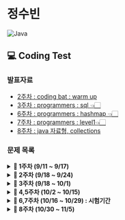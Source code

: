 # 정수빈

![Java](https://img.shields.io/badge/java-%23ED8B00.svg?style=for-the-badge&logo=java&logoColor=white)

## 💻 Coding Test

### **발표자료**

- [2주차 : coding bat : warm up](https://github.com/SoobinJung1013/coding-test-study/blob/main/soobinJung/doc/0925.md)
- [3주차 : programmers : sql 👈🏻](https://github.com/SoobinJung1013/coding-test-study/blob/main/soobinJung/doc/1001.md)
- [6주차 : programmers : hashmap 👈🏻](https://github.com/SoobinJung1013/coding-test-study/blob/main/soobinJung/doc/1029.md)
- [7주차 : programmers : level1👈🏻](https://github.com/SoobinJung1013/coding-test-study/blob/main/soobinJung/doc/1105.md)
- [8주차 : java 자료형, collections](https://github.com/SoobinJung1013/coding-test-study/blob/main/soobinJung/doc/1106.md)

### **문제 목록**

<details markdown="1">
<summary><strong>📄 1주차 (9/11 ~ 9/17) </strong></summary>

| 푼 문제 수 |   사이트   |                      문제/풀이                      | 풀이위치   |
| :--------: | :--------: | :-------------------------------------------------: | ---------- |
|     1      | Coding Bat |   [SleepIn ](https://codingbat.com/prob/p187868)    | warmup1-1  |
|     2      | Coding Bat | [MonkeyTrouble](https://codingbat.com/prob/p181646) | warmup1-2  |
|     3      | Coding Bat |   [SumDouble](https://codingbat.com/prob/p154485)   | warmup1-3  |
|     4      | Coding Bat |   [SumDouble](https://codingbat.com/prob/p116624)   | warmup1-4  |
|     5      | Coding Bat | [parrotTrouble](https://codingbat.com/prob/p140449) | warmup1-5  |
|     6      | Coding Bat |   [makes10 ](https://codingbat.com/prob/p182873)    | warmup1-6  |
|     7      | Coding Bat | [nearHundred ](https://codingbat.com/prob/p184004)  | warmup1-7  |
|     8      | Coding Bat |    [posNeg](https://codingbat.com/prob/p159227)     | warmup1-8  |
|     9      | Coding Bat |   [notString](https://codingbat.com/prob/p191914)   | warmup1-9  |
|     10     | Coding Bat | [missingChar ](https://codingbat.com/prob/p190570)  | warmup1-10 |

---

</details>

<details markdown="1">
<summary><strong>📄 2주차 (9/18 ~ 9/24) </strong></summary>

| 푼 문제 수 |   사이트   |                     문제/풀이                     | 풀이위치   |
| :--------: | :--------: | :-----------------------------------------------: | ---------- |
|     1      | Coding Bat | [backAround](https://codingbat.com/prob/p161642)  | warmup1-11 |
|     2      | Coding Bat |    [or35](https://codingbat.com/prob/p112564)     | warmup1-12 |
|     3      | Coding Bat |   [front22](https://codingbat.com/prob/p183592)   | warmup1-13 |
|     4      | Coding Bat |   [startHi](https://codingbat.com/prob/p191022)   | warmup1-14 |
|     5      | Coding Bat |   [icyHot](https://codingbat.com/prob/p192082)    | warmup1-15 |
|     6      | Coding Bat |  [fontBack](https://codingbat.com/prob/p123384)   | warmup1-16 |
|     7      | Coding Bat |   [font3 ](https://codingbat.com/prob/p136351)    | warmup1-17 |
|     8      | Coding Bat |  [helloName](https://codingbat.com/prob/p171896)  | string1_1  |
|     9      | Coding Bat |  [makeAbba](https://codingbat.com/prob/p161056)   | string1_2  |
|     10     | Coding Bat |   [makeTag](https://codingbat.com/prob/p147483)   | string1_3  |
|     11     | Coding Bat | [makeOutWord](https://codingbat.com/prob/p184030) | string1_4  |
|     12     | Coding Bat |  [extraEnds](https://codingbat.com/prob/p108853)  | string1_5  |
|     13     | Coding Bat |  [firstTwo](https://codingbat.com/prob/p163411)   | string1_6  |
|     14     | Coding Bat |  [irstHalf](https://codingbat.com/prob/p172267)   | string1_7  |
|     15     | Coding Bat | [withoutEnd](https://codingbat.com/prob/p130896)  | string1_8  |
|     16     | Coding Bat | [comboString](https://codingbat.com/prob/p168564) | string1_9  |
|     17     | Coding Bat |  [nonStart](https://codingbat.com/prob/p143825)   | string1_10 |
|     18     | Coding Bat |   [left2 ](https://codingbat.com/prob/p197720)    | string1_11 |
|     19     | Coding Bat |   [love6 ](https://codingbat.com/prob/p137742)    | logic1-1   |

---

</details>

<details markdown="1">
<summary><strong>📄 3주차 (9/18 ~ 10/1) </strong></summary>

| 푼 문제 수 |   사이트    |                                         문제/풀이                                          | 풀이위치  |
| :--------: | :---------: | :----------------------------------------------------------------------------------------: | :-------: |
|     1      | Programmers | [없는 숫자 더하기](https://programmers.co.kr/learn/courses/30/lessons/86051?language=java) | level1-1  |
|     2      | Programmers |                 [최댓값 구하기](https://programmers.co.kr/questions/8709)                  | level1-2  |
|     3      | Programmers |         [최솟값 구하기](https://programmers.co.kr/learn/courses/30/lessons/59038)          | level2-3  |
|     4      | Programmers |         [동물 수 구하기](https://programmers.co.kr/learn/courses/30/lessons/59406)         | level2-4  |
|     5      | Programmers |         [중복 제거하기](https://programmers.co.kr/learn/courses/30/lessons/59408#)         | level2-5  |
|     6      | Programmers |      [모든 레코드 조회하기](https://programmers.co.kr/learn/courses/30/lessons/59034)      | level1-6  |
|     7      | Programmers |      [역순 정렬하기\_DESC](https://programmers.co.kr/learn/courses/30/lessons/59035)       | level1-7  |
|     8      | Programmers |         [아픈 동물 찾기](https://programmers.co.kr/learn/courses/30/lessons/59036)         | level1-8  |
|     9      | Programmers |         [어린 동물 찾기](https://programmers.co.kr/learn/courses/30/lessons/59037)         | level1-9  |
|     10     | Programmers |      [동물의 아이디와 이름](https://programmers.co.kr/learn/courses/30/lessons/59403)      | level1-10 |
|     11     | Programmers |     [여러 기준으로 정렬하기](https://programmers.co.kr/learn/courses/30/lessons/59404)     | level1-11 |
|     12     | Programmers |        [상위 n개 레코드](https://programmers.co.kr/learn/courses/30/lessons/59405)         | level1-12 |
|     13     | Programmers |     [이름이 없는 동물의 ID](https://programmers.co.kr/learn/courses/30/lessons/59039)      | level1-13 |
|     14     | Programmers |     [이름이 있는 동물의 ID](https://programmers.co.kr/learn/courses/30/lessons/59407)      | level1-14 |
|     15     | Programmers |         [NULL 처리하기](https://programmers.co.kr/learn/courses/30/lessons/59410)          | level2-15 |
|     16     | Programmers |       [없어진 기록 찾기🌟](https://programmers.co.kr/learn/courses/30/lessons/59042)       | level3-16 |
|     17     | Programmers |    [있었는데요 없었습니다🌟](https://programmers.co.kr/learn/courses/30/lessons/59043)     | level3-17 |
|     18     | Programmers |    [오랜 기간 보호한 동물🌟](https://programmers.co.kr/learn/courses/30/lessons/59043)     | level3-18 |
|     19     | Programmers |   [보호소에서 중성화한 동물🌟](https://programmers.co.kr/learn/courses/30/lessons/59045)   | level1-19 |

---

</details>

<details markdown="1">
<summary><strong>📄 4,5주차 (10/2 ~ 10/15) </strong></summary>

| 푼 문제 수 |   사이트    |                                   문제/풀이                                    | 풀이위치  |
| :--------: | :---------: | :----------------------------------------------------------------------------: | :-------: |
|     1      | Programmers | [완주하지 못한 선수](https://programmers.co.kr/learn/courses/30/lessons/42576) | level1-20 |
|     2      |  CodingBat  |                 [mapBully](https://codingbat.com/prob/p197888)                 |  map1-1   |
|     3      |  CodingBat  |                 [shareMap](https://codingbat.com/prob/p148813)                 |  map1-2   |
|     4      |  CodingBat  |                  [mapAB](https://codingbat.com/prob/p107259)                   |  map1-3   |
|     5      |  CodingBat  |                 [topping1](https://codingbat.com/prob/p182712)                 |  map1-4   |
|     6      |  CodingBat  |                 [topping2](https://codingbat.com/prob/p196458)                 |  map1-5   |
|     7      |  CodingBat  |                 [topping3](https://codingbat.com/prob/p128461)                 |  map1-6   |
|     8      |  CodingBat  |                  [mapAB2](https://codingbat.com/prob/p115011)                  |  map1-7   |
|     9      |  CodingBat  |                  [mapAB3](https://codingbat.com/prob/p115012)                  |  map1-8   |
|     10     |  CodingBat  |                  [mapAB4](https://codingbat.com/prob/p136950)                  |  map1-9   |
|     11     |  CodingBat  |                  [word0](https://codingbat.com/prob/p152303)                   |  map2-1   |
|     12     |  CodingBat  |                 [wordLen](https://codingbat.com/prob/p125327)                  |  map2-2   |
|     13     |  CodingBat  |                  [pairs](https://codingbat.com/prob/p126332)                   |  map2-3   |
|     14     |  CodingBat  |                [wordCount](https://codingbat.com/prob/p117630)                 |  map2-4   |
|     15     |  CodingBat  |                [firstChar](https://codingbat.com/prob/p168493)                 |  map2-5   |
|     16     |  CodingBat  |                [wordAppend](https://codingbat.com/prob/p103593)                |  map2-6   |
|     17     |  CodingBat  |               [wordMultiple](https://codingbat.com/prob/p190862)               |  map2-7   |

---

</details>

<details markdown="1">
<summary><strong>📄 6,7주차 (10/16 ~ 10/29) : 시험기간  </strong></summary>

| 푼 문제 수 |   사이트    |                                   문제/풀이                                    | 풀이위치  |
| :--------: | :---------: | :----------------------------------------------------------------------------: | --------- |
|     1      | Programmers | [완주하지 못한 선수](https://programmers.co.kr/learn/courses/30/lessons/42576) | level1-20 |
|     2      | Programmers |   [전화번호 목록](https://programmers.co.kr/learn/courses/30/lessons/42576)    | level2-21 |
|     3      | Programmers |        [위장](https://programmers.co.kr/learn/courses/30/lessons/42578)        | level2-22 |
|     4      | Programmers |     [베스트앨범](https://programmers.co.kr/learn/courses/30/lessons/42578)     | level3-23 |

</details>

<details markdown="1">
<summary><strong>📄 8주차 (10/30 ~ 11/5) </strong></summary>

| 푼 문제 수 |   사이트    |                                                                     문제/풀이                                                                      | 풀이위치 |
| :--------: | :---------: | :------------------------------------------------------------------------------------------------------------------------------------------------: | -------- |
|     1      |  CodingBat  |                                                  [firstLast6](https://codingbat.com/prob/p185685)                                                  | array1-1 |
|     2      |  CodingBat  |                                                [sameFirstLast](https://codingbat.com/prob/p118976)                                                 | array1-2 |
|     3      |  CodingBat  |                                                    [makePi](https://codingbat.com/prob/p118976)                                                    | array1-3 |
|     4      |  CodingBat  |                                                  [commonEnd](https://codingbat.com/prob/p191991)                                                   | array1-4 |
|     5      |  CodingBat  |                                                    [start1](https://codingbat.com/prob/p109660)                                                    | array1-5 |
|     6      |  CodingBat  |                                                  [frontPiece](https://codingbat.com/prob/p142455)                                                  | array1-6 |
|     7      | Programmers | [로또의 최고 순위와 최저 순위](https://github.com/SoobinJung1013/coding-test-study/blob/main/soobinJung/doc/1105.md#-로또의-최고-순위와-최저-순위) | level1   |
|     8      | Programmers |         [없는 숫자 더하기](https://github.com/SoobinJung1013/coding-test-study/blob/main/soobinJung/doc/1105.md#-없는-숫자-더하기--해시맵)         | level1   |
|     9      | Programmers |       [완주하지 못한 선수](https://github.com/SoobinJung1013/coding-test-study/blob/main/soobinJung/doc/1105.md#-완주하지-못한-선수--해시맵)       | level1   |
|    10❌    | Programmers |              [신규아이디 추천](https://github.com/SoobinJung1013/coding-test-study/blob/main/soobinJung/doc/1105.md#-신규아이디-추천)              | level1   |
|     11     | Programmers |                  [음양더하기](https://github.com/SoobinJung1013/coding-test-study/blob/main/soobinJung/doc/1105.md#-음양-더하기)                   | level1   |
|     12     | Programmers |                     [K번째 수](https://github.com/SoobinJung1013/coding-test-study/blob/main/soobinJung/doc/1105.md#-k번쨰수)                      | level1   |
|     13     | Programmers |                       [체육복](https://github.com/SoobinJung1013/coding-test-study/blob/main/soobinJung/doc/1105.md#-체육복)                       | level1   |
|     14     | Programmers |          [두 개 뽑아서 더하기](https://github.com/SoobinJung1013/coding-test-study/blob/main/soobinJung/doc/1105.md#-두-개-뽑아서-더하기)          | level1   |
|     15     | Programmers |         [가운데 글자 가져오기](https://github.com/SoobinJung1013/coding-test-study/blob/main/soobinJung/doc/1105.md#-가운데-글자-가져오기)         | level1   |
|     16     | Programmers |             [직사각형 별 찍기](https://github.com/SoobinJung1013/coding-test-study/blob/main/soobinJung/doc/1105.md#-직사각형-별-찍기)             | level1   |
|     17     | Programmers |                    [하사드 수](https://github.com/SoobinJung1013/coding-test-study/blob/main/soobinJung/doc/1105.md#-하사드-수)                    | level1   |
|     18     | Programmers |           [핸드폰 번호 가리기](https://github.com/SoobinJung1013/coding-test-study/blob/main/soobinJung/doc/1105.md#-핸드폰-번호-가리기)           | level1   |
|     19     | Programmers |                  [행렬의 덧셈](https://github.com/SoobinJung1013/coding-test-study/blob/main/soobinJung/doc/1105.md#-행렬의-덧셈)                  | level1   |
|     20     | Programmers | [x만큼 간격이 있는 n개의 숫자](https://github.com/SoobinJung1013/coding-test-study/blob/main/soobinJung/doc/1105.md#-x만큼-간격이-있는-n개의-숫자) | level1   |
|     21     | Programmers |                  [평균 구하기](https://github.com/SoobinJung1013/coding-test-study/blob/main/soobinJung/doc/1105.md#-평균-구하기)                  | level1   |
|     22     | Programmers |                  [콜라츠 추측](https://github.com/SoobinJung1013/coding-test-study/blob/main/soobinJung/doc/1105.md#-콜라츠-추측)                  | level1   |
|     23     | Programmers |                  [짝수와 홀수](https://github.com/SoobinJung1013/coding-test-study/blob/main/soobinJung/doc/1105.md#-짝수와-홀수)                  | level1   |
|     24     | Programmers |            [두 정수 사이의 합](https://github.com/SoobinJung1013/coding-test-study/blob/main/soobinJung/doc/1105.md#-두-정수-사이의-합)            | level1   |
|     25     | Programmers |                    [약수의 합](https://github.com/SoobinJung1013/coding-test-study/blob/main/soobinJung/doc/1105.md#-약수의-합)                    | level1   |
|     26     | Programmers | [문자열 내림차순으로 배치하기](https://github.com/SoobinJung1013/coding-test-study/blob/main/soobinJung/doc/1105.md#-문자열-내림차순으로-배치하기) | level1   |
|     27     | Programmers |       [문자열 내 p와 y의 개수](https://github.com/SoobinJung1013/coding-test-study/blob/main/soobinJung/doc/1105.md#-문자열-내-p와-y의-개수)       | level1   |
|     28     | Programmers |           [문자열 다루기 기본](https://github.com/SoobinJung1013/coding-test-study/blob/main/soobinJung/doc/1105.md#-문자열-다루기-기본)           | level1   |
|     29     | Programmers |         [서울에서 김서방 찾기](https://github.com/SoobinJung1013/coding-test-study/blob/main/soobinJung/doc/1105.md#-서울에서-김서방-찾기)         | level1   |
|     30     | Programmers |  [수박수박수박수박수박수박?](https://github.com/SoobinJung1013/coding-test-study/blob/main/soobinJung/doc/1105.md#-수박수박수박수박수박수박수박)   | level1   |
|     31     | Programmers |       [문자열을 정수로 바꾸기](https://github.com/SoobinJung1013/coding-test-study/blob/main/soobinJung/doc/1105.md#-문자열을-정수로-바꾸기)       | level1   |
|     32     | Programmers |                [자릿수 더하기](https://github.com/SoobinJung1013/coding-test-study/blob/main/soobinJung/doc/1105.md#-자릿수-더하기)                | level1   |
|     33     | Programmers |    [나누어 떨어지는 숫자 배열](https://github.com/SoobinJung1013/coding-test-study/blob/main/soobinJung/doc/1105.md#-나누어-떨어지는-숫자-배열)    | level1   |
|     34     | Programmers |        [제일 작은 수 제거하기](https://github.com/SoobinJung1013/coding-test-study/blob/main/soobinJung/doc/1105.md#-제일-작은-수-제거하기)        | level1   |
|     35     | Programmers |   [정수 내림차순으로 배치하기](https://github.com/SoobinJung1013/coding-test-study/blob/main/soobinJung/doc/1105.md#-정수-내림차순으로-배치하기)   | level1   |
|     36     | Programmers |           [이상한 문자 만들기](https://github.com/SoobinJung1013/coding-test-study/blob/main/soobinJung/doc/1105.md#-이상한-문자-만들기)           | level1   |
|     37     | Programmers |  [자연수 뒤집에 배열로 만들기](https://github.com/SoobinJung1013/coding-test-study/blob/main/soobinJung/doc/1105.md#-자연수-뒤집어-배열로-만들기)  | level1   |
|     38     | Programmers |             [같은 숫자는 싫어](https://github.com/SoobinJung1013/coding-test-study/blob/main/soobinJung/doc/1105.md#-같은-숫자는-싫어)             | level1   |
|     39     | Programmers |                    [시저암호](https://github.com/SoobinJung1013/coding-test-study/blob/main/soobinJung/doc/1105.md#-시저-암호)                     | level1   |
|     40     | Programmers |      [최대공배수와 최소공약수](https://github.com/SoobinJung1013/coding-test-study/blob/main/soobinJung/doc/1105.md#-최대공배수와-최소공약수)      | level1   |
|     41     | Programmers |   [문자열 내 마음대로 정렬하기](https://github.com/SoobinJung1013/coding-test-study/blob/main/soobinJung/doc/1105.md#-나머지가-1이-되는-수-찾기)   | level1   |
|     42     | Programmers |             [같은 숫자는 싫어](https://github.com/SoobinJung1013/coding-test-study/blob/main/soobinJung/doc/1105.md#-같은-숫자는-싫어)             | level1   |
|     43     | Programmers |                     [연습문제](https://github.com/SoobinJung1013/coding-test-study/blob/main/soobinJung/doc/1105.md#-연습문제)                     | 예비     |

</details>
<!-- [![Solved.ac
프로필](http://mazassumnida.wtf/api/v2/generate_badge?boj=sb991013)](https://solved.ac/sb991013) -->
